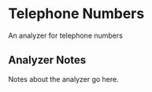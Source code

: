 # Telephone Numbers

An analyzer for telephone numbers

## Analyzer Notes

Notes about the analyzer go here.